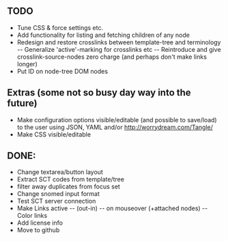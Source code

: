 TODO
----
- Tune CSS & force settings etc.
- Add functionality for listing and fetching children of any node
- Redesign and restore crosslinks between template-tree and terminology
-- Generalize 'active'-marking for crosslinks etc
-- Reintroduce and give crosslink-source-nodes zero charge (and perhaps don't make links longer)
- Put ID on node-tree DOM nodes

Extras (some not so busy day way into the future)
-------------------------------------------------
- Make configuration options visible/editable (and possible to save/load) to the user using JSON, YAML and/or http://worrydream.com/Tangle/
- Make CSS visible/editable

DONE:
-----
- Change textarea/button layout
- Extract SCT codes from template/tree
- filter away duplicates from focus set
- Change snomed input format
- Test SCT server connection
- Make Links active 
-- (out-in)
-- on mouseover (+attached nodes)
-- Color links
- Add license info
- Move to github


